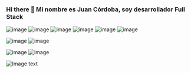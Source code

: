 ### Hi there 👋 Mi nombre es Juan Córdoba, soy desarrollador Full Stack

![image](https://user-images.githubusercontent.com/13071942/116709029-aa31fc80-a9a6-11eb-85b9-5378cd247d52.png)
![image](https://user-images.githubusercontent.com/13071942/116709257-e2393f80-a9a6-11eb-83ba-bc3d8af49987.png)
![image](https://user-images.githubusercontent.com/13071942/116709980-9f2b9c00-a9a7-11eb-803e-0d34e8c27be1.png)
![image](https://miro.medium.com/max/1000/1*55Tp4JdXkjmDk06cofn6qg.png)
![image](https://user-images.githubusercontent.com/13071942/116710028-ae124e80-a9a7-11eb-8479-389e5b2b5837.png)
![image](https://user-images.githubusercontent.com/13071942/116710056-b66a8980-a9a7-11eb-952b-f5663042749a.png)

![image](https://user-images.githubusercontent.com/13071942/116709488-190f5580-a9a7-11eb-9047-fcc4398a4578.png)
![image](https://user-images.githubusercontent.com/13071942/116710158-d13cfe00-a9a7-11eb-96c9-ce5ce9fb25e7.png)

![image](https://user-images.githubusercontent.com/13071942/116710179-d8640c00-a9a7-11eb-85c5-05264336cd73.png)
![image](https://user-images.githubusercontent.com/13071942/116710202-def28380-a9a7-11eb-9725-8201f89bb3a7.png)

![Image text](https://user-images.githubusercontent.com/13071942/116711034-ce8ed880-a9a8-11eb-9d0f-4e3a98ee2b06.png)



<!--
**Juancordoba/Juancordoba** is a ✨ _special_ ✨ repository because its `README.md` (this file) appears on your GitHub profile.

Here are some ideas to get you started:

- 🔭 I’m currently working on ...
- 🌱 I’m currently learning ...
- 👯 I’m looking to collaborate on ...
- 🤔 I’m looking for help with ...
- 💬 Ask me about ...
- 📫 How to reach me: ...
- 😄 Pronouns: ...
- ⚡ Fun fact: ...
-->
